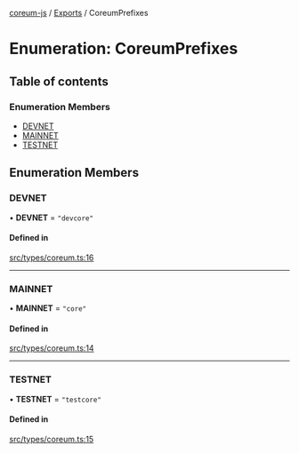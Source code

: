 [coreum-js](../README.md) / [Exports](../modules.md) / CoreumPrefixes

# Enumeration: CoreumPrefixes

## Table of contents

### Enumeration Members

- [DEVNET](CoreumPrefixes.md#devnet)
- [MAINNET](CoreumPrefixes.md#mainnet)
- [TESTNET](CoreumPrefixes.md#testnet)

## Enumeration Members

### DEVNET

• **DEVNET** = ``"devcore"``

#### Defined in

[src/types/coreum.ts:16](https://github.com/PulsaraIO/coreum-js/blob/63824e3/src/types/coreum.ts#L16)

___

### MAINNET

• **MAINNET** = ``"core"``

#### Defined in

[src/types/coreum.ts:14](https://github.com/PulsaraIO/coreum-js/blob/63824e3/src/types/coreum.ts#L14)

___

### TESTNET

• **TESTNET** = ``"testcore"``

#### Defined in

[src/types/coreum.ts:15](https://github.com/PulsaraIO/coreum-js/blob/63824e3/src/types/coreum.ts#L15)
